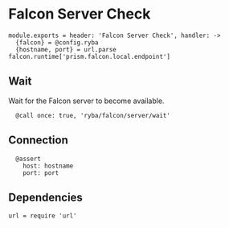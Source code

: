 
# Falcon Server Check

    module.exports = header: 'Falcon Server Check', handler: ->
      {falcon} = @config.ryba
      {hostname, port} = url.parse falcon.runtime['prism.falcon.local.endpoint']

## Wait

Wait for the Falcon server to become available.

      @call once: true, 'ryba/falcon/server/wait'

## Connection

      @assert
        host: hostname
        port: port

## Dependencies

    url = require 'url'

